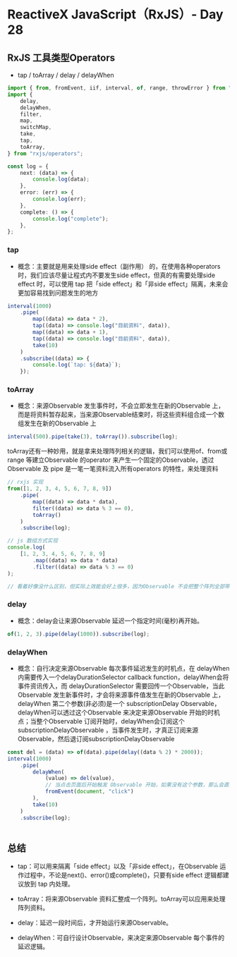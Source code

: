 # ReactiveX JavaScript（RxJS）- Day 28

## RxJS 工具类型Operators

* tap / toArray / delay / delayWhen

```typescript
import { from, fromEvent, iif, interval, of, range, throwError } from "rxjs";
import {
	delay,
	delayWhen,
	filter,
	map,
	switchMap,
	take,
	tap,
	toArray,
} from "rxjs/operators";

const log = {
	next: (data) => {
		console.log(data);
	},
	error: (err) => {
		console.log(err);
	},
	complete: () => {
		console.log("complete");
	},
};

```

### tap

* 概念：主要就是用来处理side effect（副作用） 的，在使用各种operators 时，我们应该尽量让程式内不要发生side effect，但真的有需要处理side effect 时，可以使用 tap 把「side effect」和「非side effect」隔离，未来会更加容易找到问题发生的地方

```typescript
interval(1000)
	.pipe(
		map((data) => data * 2),
		tap((data) => console.log("目前资料", data)),
		map((data) => data + 1),
		tap((data) => console.log("目前资料", data)),
		take(10)
	)
	.subscribe((data) => {
		console.log(`tap: ${data}`);
	});

```


### toArray

* 概念：来源Observable 发生事件时，不会立即发生在新的Observable 上，而是将资料暂存起来，当来源Observable结束时，将这些资料组合成一个数组发生在新的Observable 上

```typescript
interval(500).pipe(take(3), toArray()).subscribe(log);

```

toArray还有一种妙用，就是拿来处理阵列相关的逻辑，我们可以使用of、from或 range 等建立Observable 的operator 来产生一个固定的Observable，透过Observable 及 pipe 是一笔一笔资料流入所有operators 的特性，来处理资料

```typescript
// rxjs 实现
from([1, 2, 3, 4, 5, 6, 7, 8, 9])
	.pipe(
		map((data) => data * data),
		filter((data) => data % 3 == 0),
		toArray()
	)
	.subscribe(log);

// js 数组方式实现
console.log(
	[1, 2, 3, 4, 5, 6, 7, 8, 9]
		.map((data) => data * data)
		.filter((data) => data % 3 == 0)
);

// 看着好像没什么区别，但实际上效能会好上很多，因为Observable 不会把整个阵列全部带入 map 再带入 filter 内；同时还可以享有更多operators 的支援！
```


### delay

* 概念：delay会让来源Observable 延迟一个指定时间(毫秒)再开始。

```typescript
of(1, 2, 3).pipe(delay(1000)).subscribe(log);

```



### delayWhen

* 概念：自行决定来源Observable 每次事件延迟发生的时机点，在 delayWhen 内需要传入一个delayDurationSelector callback function，delayWhen会将事件资讯传入，而 delayDurationSelector 需要回传一个Observable，当此Observable 发生新事件时，才会将来源事件值发生在新的Observable 上，delayWhen 第二个参数(非必须)是一个 subscriptionDelay Observable，delayWhen可以透过这个Observable 来决定来源Observable 开始的时机点；当整个Observable 订阅开始时，delayWhen会订阅这个subscriptionDelayObservable ，当事件发生时，才真正订阅来源Observable，然后退订阅subscriptionDelayObservable

```typescript
const del = (data) => of(data).pipe(delay((data % 2) * 2000));
interval(1000)
	.pipe(
		delayWhen(
			(value) => del(value),
			// 当点击页面后开始触发 Observable 开始，如果没有这个参数，那么会直接开始
			fromEvent(document, "click")
		),
		take(10)
	)
	.subscribe(log);
	
```


## 总结

* tap：可以用来隔离「side effect」以及「非side effect」，在Observable 运作过程中，不论是next()、error()或complete()，只要有side effect 逻辑都建议放到 tap 内处理。

* toArray：将来源Observable 资料汇整成一个阵列。toArray可以应用来处理阵列资料。

* delay：延迟一段时间后，才开始运行来源Observable。

* delayWhen：可自行设计Observable，来决定来源Observable 每个事件的延迟逻辑。




